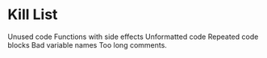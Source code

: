 Kill List
=========
Unused code
Functions with side effects
Unformatted code
Repeated code blocks
Bad variable names
Too long comments.


